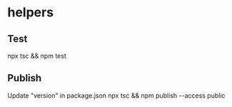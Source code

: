 # helpers
## Test
npx tsc && npm test
## Publish
Update "version" in package.json
npx tsc && npm publish --access public